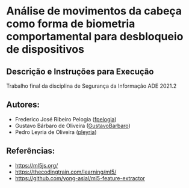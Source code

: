 # Análise de movimentos da cabeça como forma de biometria comportamental para desbloqueio de dispositivos
## Descrição e Instruções para Execução

Trabalho final da disciplina de Segurança da Informação ADE 2021.2


## Autores:
- Frederico José Ribeiro Pelogia ([fpelogia](https://github.com/fpelogia))
- Gustavo Bárbaro de Oliveira ([GustavoBarbaro](https://github.com/GustavoBarbaro))
- Pedro Leyria de Oliveira ([pleyria](https://github.com/pleyria))

## Referências:
- https://ml5js.org/
- https://thecodingtrain.com/learning/ml5/
- https://github.com/yong-asial/ml5-feature-extractor

